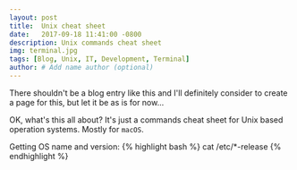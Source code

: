 ```yaml
---
layout: post
title:  Unix cheat sheet
date:   2017-09-18 11:41:00 -0800
description: Unix commands cheat sheet
img: terminal.jpg
tags: [Blog, Unix, IT, Development, Terminal]
author: # Add name author (optional)
---
```

There shouldn't be a blog entry like this and I'll definitely consider to create a page for this, but let it be as is for now...

OK, what's this all about? It's just a commands cheat sheet for Unix based operation systems. Mostly for `macOS`.

Getting OS name and version:
{% highlight bash %}
cat /etc/*-release
{% endhighlight %}